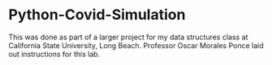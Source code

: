 # Python-Covid-Simulation
This was done as part of a larger project for my data structures class at California State University, Long Beach. Professor Oscar Morales Ponce laid out instructions for this lab.
